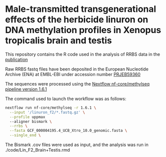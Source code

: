 # Male-transmitted transgenerational effects of the herbicide linuron on DNA methylation profiles in Xenopus tropicalis brain and testis

This repository contains the R code used in the analysis of RRBS data in the <a href="https://doi.org/10.1016/j.scitotenv.2024.170949" target="_blank">publication</a>

Raw RRBS fastq files have been deposited in the European Nucleotide Archive (ENA) at EMBL-EBI under accession number [PRJEB59360](https://www.ebi.ac.uk/ena/browser/view/PRJEB59360)

The sequences were processed using the [Nextflow nf-core/methylseq pipeline version 1.6.1](https://nf-co.re/methylseq/1.6.1)

The command used to launch the workflow was as follows:

```bash
nextflow run nf-core/methylseq -r 1.6.1 \
  --input '/linuron_f2/*.fastq.gz' \
  --profile uppmax
  --aligner bismark \
  --rrbs \
  --fasta GCF_000004195.4_UCB_Xtro_10.0_genomic.fasta \
  --single_end \
```

The Bismark .cov files were used as input, and the analysis was run in ./code/Lin_F2_Brain+Testis.rmd
